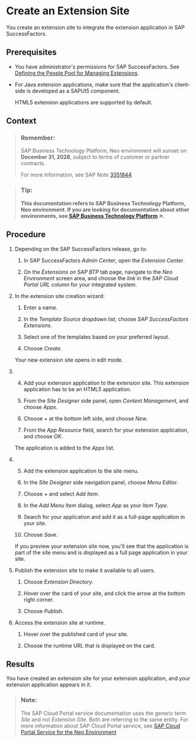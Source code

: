 <!-- loio9e3fc153918545e59c3ae609f7d6ea35 -->

# Create an Extension Site

You create an extension site to integrate the extension application in SAP SuccessFactors.



## Prerequisites

-   You have administrator's permissions for SAP SuccessFactors. See [Defining the People Pool for Managing Extensions](defining-the-people-pool-for-managing-extensions-ccd49f2.md).

-   For Java extension applications, make sure that the application's client-side is developed as a SAPUI5 component.

    HTML5 extension applications are supported by default.




## Context

> ### Remember:  
> SAP Business Technology Platform, Neo environment will sunset on **December 31, 2028**, subject to terms of customer or partner contracts.
> 
> For more information, see SAP Note [3351844](https://me.sap.com/notes/3351844).

> ### Tip:  
> **This documentation refers to SAP Business Technology Platform, Neo environment. If you are looking for documentation about other environments, see [SAP Business Technology Platform](https://help.sap.com/viewer/65de2977205c403bbc107264b8eccf4b/Cloud/en-US/6a2c1ab5a31b4ed9a2ce17a5329e1dd8.html "SAP Business Technology Platform (SAP BTP) is an integrated offering comprised of the following technology portfolios: application development; process automation; integration; data, analytics, and enterprise planning; artificial intelligence. The platform offers users the ability to turn data into business value, compose end-to-end business processes, connect entire IT landscapes, and personalize, build and extend SAP applications. This reduces the overall total cost of ownership maintaining SAP landscapes and third-party software across end-to-end business processes.") :arrow_upper_right:.**



## Procedure

1.  Depending on the SAP SuccessFactors release, go to:

    1.  In SAP SuccessFactors *Admin Center*, open the *Extension Center*.

    2.  On the *Extensions on SAP BTP* tab page, navigate to the *Neo Environment* screen area, and choose the *link* in the *SAP Cloud Portal URL* column for your integrated system.


2.  In the extension site creation wizard:

    1.  Enter a name.

    2.  In the *Template Source* dropdown list, choose *SAP SuccessFactors Extensions*.

    3.  Select one of the templates based on your preferred layout.

    4.  Choose *Create*.


    Your new extension site opens in edit mode.

3.  4. Add your extension application to the extension site. This extension application has to be an HTML5 application.

    1.  From the *Site Designer* side panel, open *Content Management*, and choose *Apps*.

    2.  Choose *\+* at the bottom left side, and choose *New*.

    3.  From the *App Resource* field, search for your extension application, and choose *OK*.


    The application is added to the *Apps* list.

4.  5. Add the extension application to the site menu.

    1.  In the *Site Designer* side navigation panel, choose *Menu Editor*.

    2.  Choose *\+* and select *Add Item*.

    3.  In the *Add Menu Item* dialog, select *App* as your *Item Type*.

    4.  Search for your application and add it as a full-page application in your site.

    5.  Choose *Save*.


    If you preview your extension site now, you'll see that the application is part of the site menu and is displayed as a full page application in your site.

5.  Publish the extension site to make it available to all users.

    1.  Choose *Extension Directory*.

    2.  Hover over the card of your site, and click the arrow at the bottom right corner.

    3.  Choose *Publish*.


6.  Access the extension site at runtime.

    1.  Hover over the published card of your site.

    2.  Choose the runtime URL that is displayed on the card.





## Results

You have created an extension site for your extension application, and your extension application appears in it.

> ### Note:  
> The SAP Cloud Portal service documentation uses the generic term *Site* and not *Extension Site*. Both are referring to the same entity. For more information about SAP Cloud Portal service, see [SAP Cloud Portal Service for the Neo Environment](https://help.sap.com/viewer/8422cb487c2146999a2a7dab9cc85cf7/Cloud/en-US)

